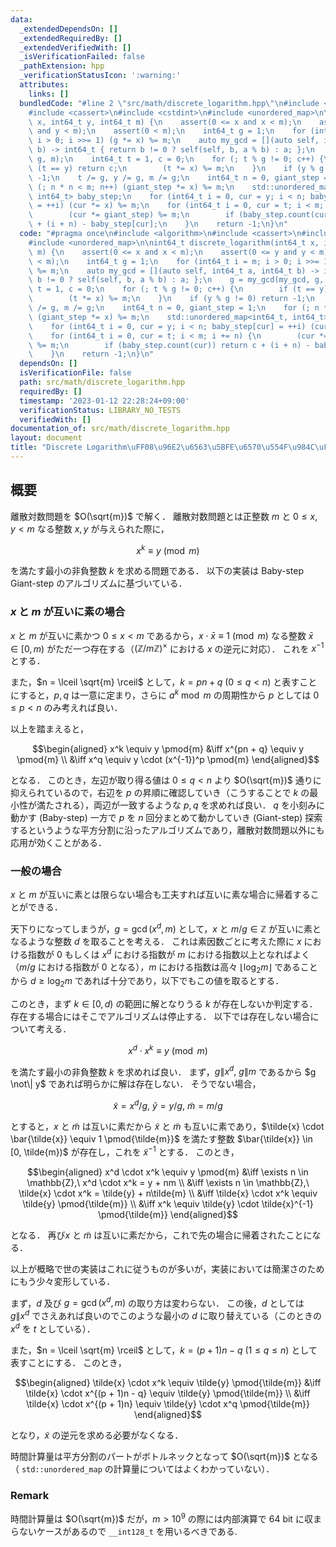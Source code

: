 ```yaml
---
data:
  _extendedDependsOn: []
  _extendedRequiredBy: []
  _extendedVerifiedWith: []
  _isVerificationFailed: false
  _pathExtension: hpp
  _verificationStatusIcon: ':warning:'
  attributes:
    links: []
  bundledCode: "#line 2 \"src/math/discrete_logarithm.hpp\"\n#include <algorithm>\n\
    #include <cassert>\n#include <cstdint>\n#include <unordered_map>\n\nint64_t discrete_logarithm(int64_t\
    \ x, int64_t y, int64_t m) {\n    assert(0 <= x and x < m);\n    assert(0 <= y\
    \ and y < m);\n    assert(0 < m);\n    int64_t g = 1;\n    for (int64_t i = m;\
    \ i > 0; i >>= 1) (g *= x) %= m;\n    auto my_gcd = [](auto self, int64_t a, int64_t\
    \ b) -> int64_t { return b != 0 ? self(self, b, a % b) : a; };\n    g = my_gcd(my_gcd,\
    \ g, m);\n    int64_t t = 1, c = 0;\n    for (; t % g != 0; c++) {\n        if\
    \ (t == y) return c;\n        (t *= x) %= m;\n    }\n    if (y % g != 0) return\
    \ -1;\n    t /= g, y /= g, m /= g;\n    int64_t n = 0, giant_step = 1;\n    for\
    \ (; n * n < m; n++) (giant_step *= x) %= m;\n    std::unordered_map<int64_t,\
    \ int64_t> baby_step;\n    for (int64_t i = 0, cur = y; i < n; baby_step[cur]\
    \ = ++i) (cur *= x) %= m;\n    for (int64_t i = 0, cur = t; i < m; i += n) {\n\
    \        (cur *= giant_step) %= m;\n        if (baby_step.count(cur)) return c\
    \ + (i + n) - baby_step[cur];\n    }\n    return -1;\n}\n"
  code: "#pragma once\n#include <algorithm>\n#include <cassert>\n#include <cstdint>\n\
    #include <unordered_map>\n\nint64_t discrete_logarithm(int64_t x, int64_t y, int64_t\
    \ m) {\n    assert(0 <= x and x < m);\n    assert(0 <= y and y < m);\n    assert(0\
    \ < m);\n    int64_t g = 1;\n    for (int64_t i = m; i > 0; i >>= 1) (g *= x)\
    \ %= m;\n    auto my_gcd = [](auto self, int64_t a, int64_t b) -> int64_t { return\
    \ b != 0 ? self(self, b, a % b) : a; };\n    g = my_gcd(my_gcd, g, m);\n    int64_t\
    \ t = 1, c = 0;\n    for (; t % g != 0; c++) {\n        if (t == y) return c;\n\
    \        (t *= x) %= m;\n    }\n    if (y % g != 0) return -1;\n    t /= g, y\
    \ /= g, m /= g;\n    int64_t n = 0, giant_step = 1;\n    for (; n * n < m; n++)\
    \ (giant_step *= x) %= m;\n    std::unordered_map<int64_t, int64_t> baby_step;\n\
    \    for (int64_t i = 0, cur = y; i < n; baby_step[cur] = ++i) (cur *= x) %= m;\n\
    \    for (int64_t i = 0, cur = t; i < m; i += n) {\n        (cur *= giant_step)\
    \ %= m;\n        if (baby_step.count(cur)) return c + (i + n) - baby_step[cur];\n\
    \    }\n    return -1;\n}\n"
  dependsOn: []
  isVerificationFile: false
  path: src/math/discrete_logarithm.hpp
  requiredBy: []
  timestamp: '2023-01-12 22:28:24+09:00'
  verificationStatus: LIBRARY_NO_TESTS
  verifiedWith: []
documentation_of: src/math/discrete_logarithm.hpp
layout: document
title: "Discrete Logarithm\uFF08\u96E2\u6563\u5BFE\u6570\u554F\u984C\uFF09"
---
```


## 概要
離散対数問題を $O(\sqrt{m})$ で解く．
離散対数問題とは正整数 $m$ と $0 \leq x, y < m$ なる整数 $x, y$ が与えられた際に，

$$x^k \equiv y \pmod{m}$$

を満たす最小の非負整数 $k$ を求める問題である．
以下の実装は Baby-step Giant-step のアルゴリズムに基づいている．

### $x$ と $m$ が互いに素の場合
$x$ と $m$ が互いに素かつ $0 \leq x < m$ であるから，$x \cdot \bar{x} \equiv 1 \pmod{m}$ なる整数 $\bar{x} \in [0, m)$ がただ一つ存在する（$(\mathbb{Z}/m\mathbb{Z})^\times$ における $x$ の逆元に対応）．
これを $x^{-1}$ とする．

また，$n = \lceil \sqrt{m} \rceil$ として，$k = pn + q\ (0 \leq q < n)$ と表すことにすると，$p, q$ は一意に定まり，さらに $a^k \bmod{m}$ の周期性から $p$ としては $0 \leq p < n$ のみ考えれば良い．

以上を踏まえると，

$$\begin{aligned}
    x^k \equiv y \pmod{m}
    &\iff x^{pn + q} \equiv y \pmod{m} \\
    &\iff x^q \equiv y \cdot (x^{-1})^p \pmod{m}
\end{aligned}$$

となる．
このとき，左辺が取り得る値は $0 \leq q < n$ より $O(\sqrt{m})$ 通りに抑えられているので，右辺を $p$ の昇順に確認していき（こうすることで $k$ の最小性が満たされる），両辺が一致するような $p, q$ を求めれば良い．
$q$ を小刻みに動かす (Baby-step) 一方で $p$ を $n$ 回分まとめて動かしていき (Giant-step) 探索するというような平方分割に沿ったアルゴリズムであり，離散対数問題以外にも応用が効くことがある．

### 一般の場合
$x$ と $m$ が互いに素とは限らない場合も工夫すれば互いに素な場合に帰着することができる．

天下りになってしまうが，$g = \gcd(x^d, m)$ として，$x$ と $m/g \in \mathbb{Z}$ が互いに素となるような整数 $d$ を取ることを考える．
これは素因数ごとに考えた際に $x$ における指数が 0 もしくは $x^d$ における指数が $m$ における指数以上となればよく（$m/g$ における指数が 0 となる），$m$ における指数は高々 $\lfloor \log_2 m \rfloor$ であることから $d \geq \log_2 m$ であれば十分であり，以下でもこの値を取るとする．

このとき，まず $k \in [0, d)$ の範囲に解となりうる $k$ が存在しないか判定する．
存在する場合にはそこでアルゴリズムは停止する．
以下では存在しない場合について考える．

$$x^d \cdot x^k \equiv y \pmod{m}$$

を満たす最小の非負整数 $k$ を求めれば良い．
まず，$g \| x^d,\ g \| m$ であるから $g \not\| y$ であれば明らかに解は存在しない．
そうでない場合，

$$\tilde{x} = x^d/g,\ \tilde{y} = y/g,\ \tilde{m} = m/g$$

とすると，$x$ と $\tilde{m}$ は互いに素だから $\tilde{x}$ と $\tilde{m}$ も互いに素であり，$\tilde{x} \cdot \bar{\tilde{x}} \equiv 1 \pmod{\tilde{m}}$ を満たす整数 $\bar{\tilde{x}} \in [0, \tilde{m})$ が存在し，これを $\tilde{x}^{-1}$ とする．
このとき，

$$\begin{aligned}
    x^d \cdot x^k \equiv y \pmod{m}
    &\iff \exists n \in \mathbb{Z},\ x^d \cdot x^k = y + nm \\
    &\iff \exists n \in \mathbb{Z},\ \tilde{x} \cdot x^k = \tilde{y} + n\tilde{m} \\
    &\iff \tilde{x} \cdot x^k \equiv \tilde{y} \pmod{\tilde{m}} \\
    &\iff x^k \equiv \tilde{y} \cdot \tilde{x}^{-1} \pmod{\tilde{m}}
\end{aligned}$$

となる．
再び$x$ と $\tilde{m}$ は互いに素だから，これで先の場合に帰着されたことになる．

以上が概略で世の実装はこれに従うものが多いが，実装においては簡潔さのためにもう少々変形している．

まず，$d$ 及び $g = \gcd(x^d, m)$ の取り方は変わらない．
この後，$d$ としては $g \| x^d$ でさえあれば良いのでこのような最小の $d$ に取り替えている（このときの $x^d$ を $t$ としている）．

また，$n = \lceil \sqrt{m} \rceil$ として，$k = (p + 1)n - q\ (1 \leq q \leq n)$ として表すことにする．
このとき，

$$\begin{aligned}
    \tilde{x} \cdot x^k \equiv \tilde{y} \pmod{\tilde{m}}
    &\iff \tilde{x} \cdot x^{(p + 1)n - q} \equiv \tilde{y} \pmod{\tilde{m}} \\
    &\iff \tilde{x} \cdot x^{(p + 1)n} \equiv \tilde{y} \cdot x^q \pmod{\tilde{m}}
\end{aligned}$$

となり，$\tilde{x}$ の逆元を求める必要がなくなる．

時間計算量は平方分割のパートがボトルネックとなって $O(\sqrt{m})$ となる（ `std::unordered_map` の計算量についてはよくわかっていない）．

### Remark
時間計算量は $O(\sqrt{m})$ だが，$m > 10^9$ の際には内部演算で 64 bit に収まらないケースがあるので `__int128_t` を用いるべきである.
